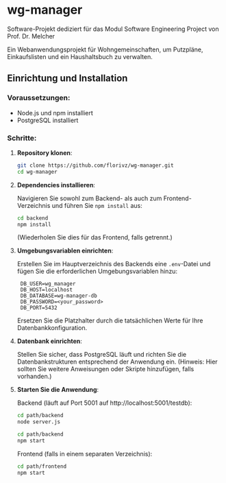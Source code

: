 # wg-manager
Software-Projekt dediziert für das Modul Software Engineering Project von Prof. Dr. Melcher

Ein Webanwendungsprojekt für Wohngemeinschaften, um Putzpläne, Einkaufslisten und ein Haushaltsbuch zu verwalten.

## Einrichtung und Installation

### Voraussetzungen:

- Node.js und npm installiert
- PostgreSQL installiert

### Schritte:

1. **Repository klonen**:

   ```bash
   git clone https://github.com/florivz/wg-manager.git
   cd wg-manager
   ```

2. **Dependencies installieren**:

   Navigieren Sie sowohl zum Backend- als auch zum Frontend-Verzeichnis und führen Sie `npm install` aus:

   ```bash
   cd backend
   npm install
   ```

   (Wiederholen Sie dies für das Frontend, falls getrennt.)

3. **Umgebungsvariablen einrichten**:

   Erstellen Sie im Hauptverzeichnis des Backends eine `.env`-Datei und fügen Sie die erforderlichen Umgebungsvariablen hinzu:

   ```
    DB_USER=wg_manager
    DB_HOST=localhost
    DB_DATABASE=wg-manager-db
    DB_PASSWORD=<your_password>
    DB_PORT=5432
   ```

   Ersetzen Sie die Platzhalter durch die tatsächlichen Werte für Ihre Datenbankkonfiguration.

4. **Datenbank einrichten**:

   Stellen Sie sicher, dass PostgreSQL läuft und richten Sie die Datenbankstrukturen entsprechend der Anwendung ein. (Hinweis: Hier sollten Sie weitere Anweisungen oder Skripte hinzufügen, falls vorhanden.)

5. **Starten Sie die Anwendung**:

   Backend (läuft auf Port 5001 auf http://localhost:5001/testdb):

   ```bash
   cd path/backend
   node server.js
   ```
      ```bash
   cd path/backend
   npm start
   ```

   Frontend (falls in einem separaten Verzeichnis):

   ```bash
   cd path/frontend
   npm start
   ```
